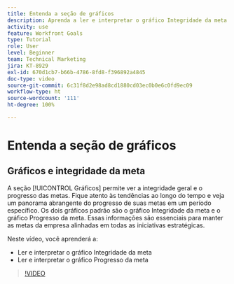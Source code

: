 ```yaml
---
title: Entenda a seção de gráficos
description: Aprenda a ler e interpretar o gráfico Integridade da meta e o gráfico Progresso da meta no [!DNL   Goals].
activity: use
feature: Workfront Goals
type: Tutorial
role: User
level: Beginner
team: Technical Marketing
jira: KT-8929
exl-id: 670d1cb7-b66b-4786-8fd8-f396892a4845
doc-type: video
source-git-commit: 6c31f8d2e98ad8cd1880cd03ec0b0e6c0fd9ec09
workflow-type: ht
source-wordcount: '111'
ht-degree: 100%

---
```


# Entenda a seção de gráficos

## Gráficos e integridade da meta

A seção [!UICONTROL Gráficos] permite ver a integridade geral e o progresso das metas. Fique atento às tendências ao longo do tempo e veja um panorama abrangente do progresso de suas metas em um período específico. Os dois gráficos padrão são o gráfico Integridade da meta e o gráfico Progresso da meta. Essas informações são essenciais para manter as metas da empresa alinhadas em todas as iniciativas estratégicas.

Neste vídeo, você aprenderá a:

* Ler e interpretar o gráfico Integridade da meta
* Ler e interpretar o gráfico Progresso da meta

>[!VIDEO](https://video.tv.adobe.com/v/335201/?quality=12&learn=on)

